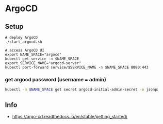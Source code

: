 # ArgoCD

## Setup

```
# deploy ArgoCD
./start_argocd.sh

# access ArgoCD UI
export NAME_SPACE="argocd"
kubectl get service -n $NAME_SPACE
export SERVICE_NAME="argocd-server"
kubectl port-forward service/$SERVICE_NAME -n $NAME_SPACE 8080:443
```

### get argocd password (username = admin)
```bash
kubectl -n $NAME_SPACE get secret argocd-initial-admin-secret -o jsonpath="{.data.password}" | base64 -d; echo
```

## Info
- https://argo-cd.readthedocs.io/en/stable/getting_started/